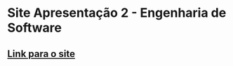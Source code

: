 # Site Apresentação 2 - Engenharia de Software

## [Link para o site](https://ronaldpereira.github.io/Apresentacao-2-Engenharia-de-Software/)